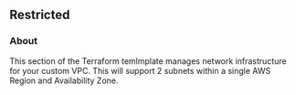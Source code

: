 ## Restricted

### About
This section of the Terraform temlmplate manages network infrastructure for your custom VPC.  This will support 2 subnets within a single AWS Region and Availability Zone.
